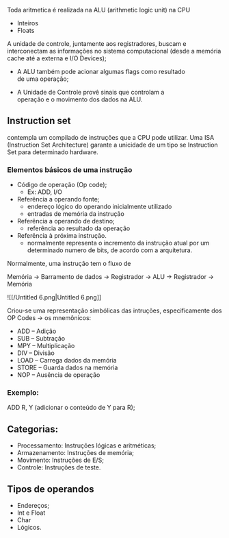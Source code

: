 Toda aritmetica é realizada na ALU (arithmetic logic unit) na CPU

- Inteiros
- Floats

A unidade de controle, juntamente aos registradores, buscam e interconectam as informações no sistema computacional (desde a memória cache até a externa e I/O Devices);

  

- A ALU também pode acionar algumas flags como resultado  
    de uma operação;  
    
- A Unidade de Controle provê sinais que controlam a  
    operação e o movimento dos dados na ALU.  
    

## Instruction set

contempla um compilado de instruções que a CPU pode utilizar. Uma ISA (Instruction Set Architecture) garante a unicidade de um tipo se Instruction Set para determinado hardware.

### Elementos básicos de uma instrução

- Código de operação (Op code);
    - Ex: ADD, I/O
- Referência a operando fonte;
    - endereço lógico do operando inicialmente utilizado
    - entradas de memória da instrução
- Referência a operando de destino;
    - referência ao resultado da operação
- Referência à próxima instrução.
    - normalmente representa o incremento da instrução atual por um determinado numero de bits, de acordo com a arquitetura.

  

Normalmente, uma instrução tem o fluxo de

Memória → Barramento de dados → Registrador → ALU → Registrador → Memória

![[/Untitled 6.png|Untitled 6.png]]

  

Criou-se uma representação simbólicas das intruções, especificamente dos OP Codes → os mnemônicos:

- ADD – Adição
- SUB – Subtração
- MPY – Multiplicação
- DIV – Divisão
- LOAD – Carrega dados da memória
- STORE – Guarda dados na memória
- NOP – Ausência de operação

### Exemplo:

ADD R, Y (adicionar o conteúdo de Y para R);

## Categorias:

- Processamento: Instruções lógicas e aritméticas;
- Armazenamento: Instruções de memória;
- Movimento: Instruções de E/S;
- Controle: Instruções de teste.

  

## Tipos de operandos

- Endereços;
- Int e Float
- Char
- Lógicos.